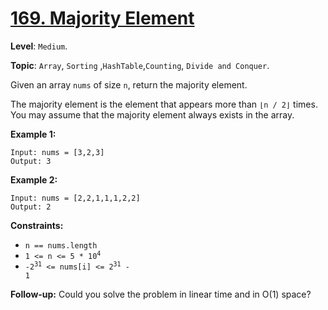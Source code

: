 # [169. Majority Element](https://leetcode.com/problems/majority-element/)

**Level**: `Medium`.

**Topic**: `Array`, `Sorting` ,`HashTable`,`Counting`, `Divide and Conquer`.

Given an array `nums` of size `n`, return the majority element.

The majority element is the element that appears more than `⌊n / 2⌋` times. You may assume that the majority element always exists in the array.

**Example 1:**

```
Input: nums = [3,2,3]
Output: 3
```

**Example 2:**

```
Input: nums = [2,2,1,1,1,2,2]
Output: 2
```

**Constraints:**

-   `n == nums.length`
-   <code>1 <= n <= 5 \* 10<sup>4</sup></code>
-   <code>-2<sup>31</sup> <= nums[i] <= 2<sup>31</sup> - 1</code>

**Follow-up:** Could you solve the problem in linear time and in O(1) space?
